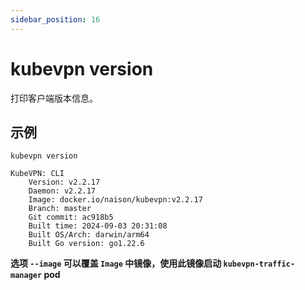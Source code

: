 ```yaml
---
sidebar_position: 16
---
```


# kubevpn version

打印客户端版本信息。

## 示例

```shell
kubevpn version
```

```text
KubeVPN: CLI
    Version: v2.2.17
    Daemon: v2.2.17
    Image: docker.io/naison/kubevpn:v2.2.17
    Branch: master
    Git commit: ac918b5
    Built time: 2024-09-03 20:31:08
    Built OS/Arch: darwin/arm64
    Built Go version: go1.22.6
```

**选项 `--image` 可以覆盖 `Image` 中镜像，使用此镜像启动 `kubevpn-traffic-manager` pod**